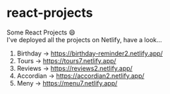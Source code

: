 # react-projects
Some React Projects 😄 \
I've deployed all the projects on Netlify, have a look...
1. Birthday -> https://birthday-reminder2.netlify.app/
2. Tours -> https://tours7.netlify.app/
3. Reviews -> https://reviews2.netlify.app/
4. Accordian -> https://accordian2.netlify.app/
4. Meny -> https://menu7.netlify.app/
